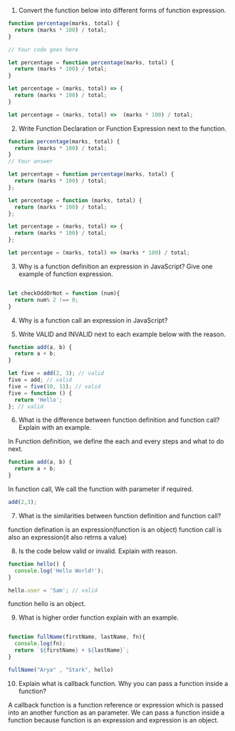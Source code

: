 1. Convert the function below into different forms of function expression.

```js
function percentage(marks, total) {
  return (marks * 100) / total;
}

// Your code goes here

let percentage = function percentage(marks, total) {
  return (marks * 100) / total;
}

let percentage = (marks, total) => {
  return (marks * 100) / total;
}

let percentage = (marks, total) =>  (marks * 100) / total;


```

2. Write Function Declaration or Function Expression next to the function.

```js
function percentage(marks, total) {
  return (marks * 100) / total;
}
// Your answer
```
<!-- function Declaration -->


```js
let percentage = function percentage(marks, total) {
  return (marks * 100) / total;
};

```
<!-- function expression -->


```js
let percentage = function (marks, total) {
  return (marks * 100) / total;
};
```
<!-- function expression -->

```js
let percentage = (marks, total) => {
  return (marks * 100) / total;
};
```
<!-- Function expression -->

```js
let percentage = (marks, total) => (marks * 100) / total;
```
<!-- Function expression -->

3. Why is a function definition an expression in JavaScript? Give one example of function expression.

<!-- Ans.As expression is sometihng which results into a value which can be anything (null, undefined, number,object, string, boolean). function definition is an expression because expression is an object that's why function defination is an expression. And expression can be stored in any variable in which we want. -->

```js

let checkOddOrNot = function (num){
  return num% 2 !== 0;
}

```

4. Why is a function call an expression in JavaScript?

<!-- Function call is an expression in javacript because function call will result into a value and return statement is not provided then it will return undefined and also we can store it into any variable.   -->

5. Write VALID and INVALID next to each example below with the reason.

```js
function add(a, b) {
  return a + b;
}

let five = add(2, 3); // valid
five = add; // valid
five = five(10, 11); // valid
five = function () {
  return 'Hello';
}; // valid
```

6. What is the difference between function definition and function call? Explain with an example.

In Function definition, we define the each and every steps and what to do next.
```js
function add(a, b) {
  return a + b;
}

```

In function call, We call the function with parameter if required.

```js
add(2,3);

```


7. What is the similarities between function definition and function call?

function defination is an expression(function is an object)
function call is also an expression(it also retrns a value)

8. Is the code below valid or invalid. Explain with reason.

```js
function hello() {
  console.log('Hello World!');
}

hello.user = 'Sam'; // valid
```
function hello is an object.

9. What is higher order function explain with an example.

<!-- Higher Order Function is a function which return a function or accepts a function as a parameter. -->

```js

function fullName(firstName, lastName, fn){
  console.log(fn);
  return `${firstName} + ${lastName}`;
}

fullName("Arya" , "Stark", hello)

```
10. Explain what is callback function. Why you can pass a function inside a function?

A callback function is a function reference  or expression which is passed into an another function as an parameter. We can pass a function inside a function because function is an expression and expression is an object.

